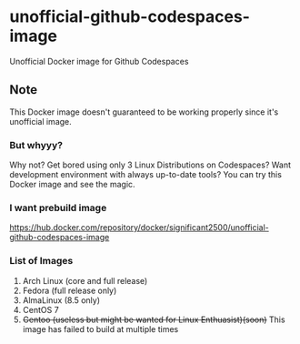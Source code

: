 # unofficial-github-codespaces-image
Unofficial Docker image for Github Codespaces
## Note
This Docker image doesn't guaranteed to be working properly since it's unofficial image. 
### But whyyy?
Why not?
Get bored using only 3 Linux Distributions on Codespaces? Want development environment with always up-to-date tools? You can try this Docker image and see the magic.
### I want prebuild image
https://hub.docker.com/repository/docker/significant2500/unofficial-github-codespaces-image
### List of Images
1. Arch Linux (core and full release)
2. Fedora (full release only)
3. AlmaLinux (8.5 only)
4. CentOS 7
5. ~~Gentoo (useless but might be wanted for Linux Enthuasist)(soon)~~ This image has failed to build at multiple times
